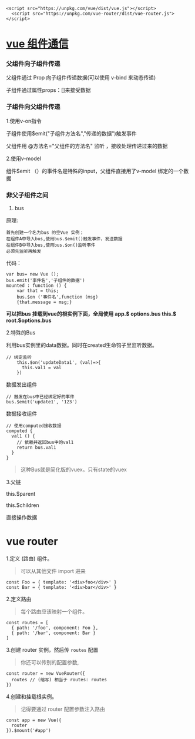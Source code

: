 ```
<script src="https://unpkg.com/vue/dist/vue.js"></script>
  <script src="https://unpkg.com/vue-router/dist/vue-router.js"></script>
```
# [vue 组件通信](https://segmentfault.com/a/1190000012808179)
### 父组件向子组件传递
  父组件通过 Prop 向子组件传递数据(可以使用 v-bind 来动态传递)

  子组件通过属性props：[]来接受数据
### 子组件向父组件传递
1.使用v-on指令

子组件使用$emit("子组件方法名","传递的数据")触发事件

父组件用 @方法名="父组件的方法名" 监听 ，接收处理传递过来的数据


2.使用v-model

组件$emit （）的事件名是特殊的input，父组件直接用了v-model 绑定的一个数据
### 非父子组件之间
1. bus
   
原理:
```
首先创建一个名为bus 的空Vue 实例；
在组件A中导入bus,使用bus.$emit()触发事件，发送数据
在组件B中导入bus,使用bus.$on()监听事件
必须先监听再触发
```
代码：
```
var bus= new Vue ();
bus.emit('事件名','子组件的数据')
mounted : function () {
    var that = this;
    bus.$on ('事件名',function (msg) 
    {that.message = msg;}
```
**可以把bus 挂载到vue的根实例下面，全局使用**
**app.$ options.bus this.$ root.$options.bus**

2.特殊的Bus

利用bus实例里的data数据。同时在created生命钩子里监听数据。
```
// 绑定监听
    this.$on('updateData1', (val)=>{
      this.val1 = val
    })
```
数据发出组件
```
// 触发在bus中已经绑定好的事件
bus.$emit('update1', '123')
```
数据接收组件
```
// 使用computed接收数据
computed {
  val1 () {
    // 依赖并返回bus中的val1
    return bus.val1
  }
}
```
>这种Bus就是简化版的vuex。只有state的vuex 

3.父链 

this.$parent

this.$children 

直接操作数据

# vue router

1.定义 (路由) 组件。
>可以从其他文件 import 进来
 ```
const Foo = { template: '<div>foo</div>' }
const Bar = { template: '<div>bar</div>' }
```
2.定义路由
>每个路由应该映射一个组件。
```
const routes = [
  { path: '/foo', component: Foo },
  { path: '/bar', component: Bar }
]
```
3.创建 router 实例，然后传 `routes` 配置
>你还可以传别的配置参数, 
```
const router = new VueRouter({
  routes // (缩写) 相当于 routes: routes
})
```


4.创建和挂载根实例。
>记得要通过 router 配置参数注入路由
```
const app = new Vue({
  router
}).$mount('#app')
```